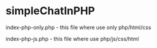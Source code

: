 # simpleChatInPHP

index-php-only.php - this file where use only php/html/css

index-php-js.php - this file where use php/js/css/html

